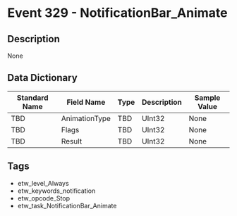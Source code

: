 # Event 329 - NotificationBar_Animate

## Description
None

## Data Dictionary
|Standard Name|Field Name|Type|Description|Sample Value|
|---|---|---|---|---|
|TBD|AnimationType|TBD|UInt32|None|None|
|TBD|Flags|TBD|UInt32|None|None|
|TBD|Result|TBD|UInt32|None|None|

## Tags
* etw_level_Always
* etw_keywords_notification
* etw_opcode_Stop
* etw_task_NotificationBar_Animate